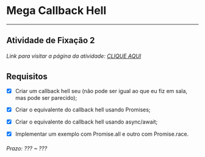# Mega Callback Hell 

---  

## Atividade de Fixação 2  

###### Link para visitar a página da atividade: [CLIQUE AQUI](https://giunossauro.github.io/iFood_Lets-Code_Sala-842/6_NodeJS/Atividades-de-Fixacao/2_Mega-Callback-Hell/index.html)

## Requisitos  

- [x] Criar um callback hell seu (não pode ser igual ao que eu fiz em sala, mas pode ser parecido);  

- [x] Criar o equivalente do callback hell usando Promises;  

- [x] Criar o equivalente do callback hell usando async/await;  

- [x] Implementar um exemplo com Promise.all e outro com Promise.race.  

###### Prazo: ??? ~ ???  
